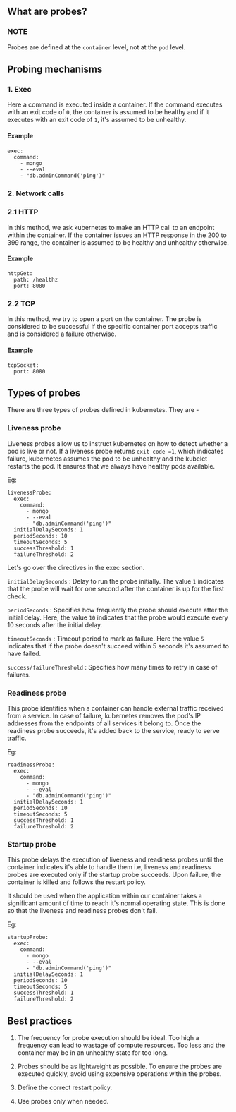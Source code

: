 ## What are probes? ###


### NOTE ###
Probes are defined at the `container` level, not at the `pod` level.

## Probing mechanisms ##
### 1. Exec ###
Here a command is executed inside a container. If the command executes with an exit code of `0`, the container is assumed to be healthy and if it executes with an exit code of `1`, it's assumed to be unhealthy.

#### Example ####
```
exec:
  command:
    - mongo
    - --eval
    - "db.adminCommand('ping')"
```

### 2. Network calls ###
### 2.1 HTTP ###
In this method, we ask kubernetes to make an HTTP call to an endpoint within the container. If the container issues an HTTP response in the 200 to 399 range, the container is assumed to be healthy and unhealthy otherwise.

#### Example ####
```
httpGet:
  path: /healthz
  port: 8080
```
### 2.2 TCP ###
In this method, we try to open a port on the container. The probe is considered to be successful if the specific container port accepts traffic and is considered a failure otherwise.

#### Example ####
```
tcpSocket:
  port: 8080
```

## Types of probes ##
There are three types of probes defined in kubernetes. They are - 

### Liveness probe ###

Liveness probes allow us to instruct kubernetes on how to detect whether a pod is live or not.
If a liveness probe returns `exit code =1`, which indicates failure, kubernetes assumes the pod to be unhealthy and the kubelet restarts the pod. 
It ensures that we always have healthy pods available.

Eg:
```
livenessProbe:
  exec:
    command: 
      - mongo
      - --eval
      - "db.adminCommand('ping')"
  initialDelaySeconds: 1
  periodSeconds: 10
  timeoutSeconds: 5
  successThreshold: 1
  failureThreshold: 2

```

Let's go over the directives in the exec section.

`initialDelaySeconds` : Delay to run the probe initially. The value `1` indicates that the probe will wait for one second after the container is up for the first check.

`periodSeconds` : Specifies how frequently the probe should execute after the initial delay. Here, the value `10` indicates that the probe would execute every 10 seconds after the initial delay.

`timeoutSeconds` : Timeout period to mark as failure. Here the value `5` indicates that if the probe doesn't succeed within 5 seconds it's assumed to have failed.

`success/failureThreshold` : Specifies how many times to retry in case of failures.  

### Readiness probe ###

This probe identifies when a container can handle external traffic received from a service. In case of failure, kubernetes removes the pod's IP addresses from the endpoints of all services it belong to. Once the readiness probe succeeds, it's added back to the service, ready to serve traffic.

Eg:
```
readinessProbe:
  exec:
    command: 
      - mongo
      - --eval
      - "db.adminCommand('ping')"
  initialDelaySeconds: 1
  periodSeconds: 10
  timeoutSeconds: 5
  successThreshold: 1
  failureThreshold: 2

```

### Startup probe ###
This probe delays the execution of liveness and readiness probes until the container indicates it's able to handle them i.e, liveness and readiness probes are executed only if the startup probe succeeds. Upon failure, the container is killed and follows the restart policy.

It should be used when the application within our container takes a significant amount of time to reach it's normal operating state. This is done so that the liveness and readiness probes don't fail.

Eg:
```
startupProbe:
  exec:
    command: 
      - mongo
      - --eval
      - "db.adminCommand('ping')"
  initialDelaySeconds: 1
  periodSeconds: 10
  timeoutSeconds: 5
  successThreshold: 1
  failureThreshold: 2

```

## Best practices ##

1. The frequency for probe execution should be ideal. Too high a frequency can lead to wastage of compute resources. Too less and the container may be in an unhealthy state for too long.

2. Probes should be as lightweight as possible. To ensure the probes are executed quickly, avoid using expensive operations within the probes. 

3. Define the correct restart policy.

4. Use probes only when needed.

